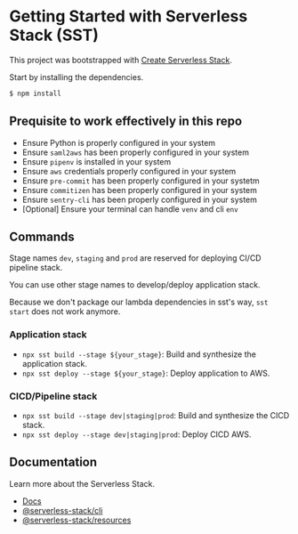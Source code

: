 # Getting Started with Serverless Stack (SST)

This project was bootstrapped with [Create Serverless Stack](https://docs.serverless-stack.com/packages/create-serverless-stack).

Start by installing the dependencies.

```bash
$ npm install
```

## Prequisite to work effectively in this repo
- Ensure Python is properly configured in your system
- Ensure `saml2aws` has been properly configured in your system
- Ensure `pipenv` is installed in your system
- Ensure `aws` credentials properly configured in your system
- Ensure `pre-commit` has been properly configured in your systetm
- Ensure `commitizen` has been properly configured in your system
- Ensure `sentry-cli` has been properly configured in your system
- [Optional] Ensure your terminal can handle `venv` and cli `env`

## Commands


Stage names `dev`, `staging` and `prod` are reserved for deploying CI/CD pipeline stack.

You can use other stage names to develop/deploy application stack.

Because we don't package our lambda dependencies in sst's way, `sst start` does not work anymore.

### Application stack
* `npx sst build --stage ${your_stage}`: Build and synthesize the application stack.
* `npx sst deploy --stage ${your_stage}`: Deploy application to AWS.

### CICD/Pipeline stack
* `npx sst build --stage dev|staging|prod`: Build and synthesize the CICD stack.
* `npx sst deploy --stage dev|staging|prod`: Deploy CICD AWS.



## Documentation

Learn more about the Serverless Stack.

- [Docs](https://docs.serverless-stack.com)
- [@serverless-stack/cli](https://docs.serverless-stack.com/packages/cli)
- [@serverless-stack/resources](https://docs.serverless-stack.com/packages/resources)


